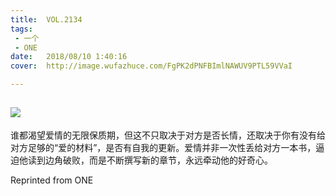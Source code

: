```yaml
---
title:	VOL.2134
tags:
 - 一个
 - ONE
date:	2018/08/10 1:40:16
cover:	http://image.wufazhuce.com/FgPK2dPNFBImlNAWUV9PTL59VVaI

---
```

![](http://image.wufazhuce.com/FgPK2dPNFBImlNAWUV9PTL59VVaI)
---

谁都渴望爱情的无限保质期，但这不只取决于对方是否长情，还取决于你有没有给对方足够的“爱的材料”，是否有自我的更新。爱情并非一次性丢给对方一本书，逼迫他读到边角破败，而是不断撰写新的章节，永远牵动他的好奇心。
 
Reprinted from ONE
